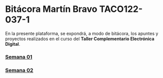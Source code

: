 # Bitácora Martín Bravo TACO122-037-1

En la presente plataforma, se expondrá, a modo de bitácora, los apuntes y proyectos realizados en el curso del **Taller Complementario Electrónica Digital**.

### [Semana 01](https://github.com/Martobrave/taco122-037-bitacora-martobrave/tree/a04ebc613ff3a186582f68dfb0c434b3fb60b788/Semana01)

### [Semana 02](https://github.com/Martobrave/taco122-037-bitacora-martobrave/tree/d13ff2d441a63fb2a9e7784236898f388e011fef/Semana%2002)

